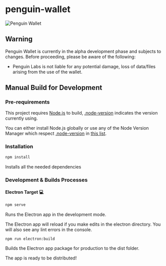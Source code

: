 # penguin-wallet

![Penguin Wallet](https://notiboy.com/penguinwallet.png)

## Warning
Penguin Wallet is currently in the alpha development phase and subjects to changes. Before proceeding, please be aware of the following:

- Penguin Labs is not liable for any potential damage, loss of data/files arising from the use of the wallet.

## Manual Build for Development

### Pre-requirements

This project requires [Node.js](https://nodejs.org/) to build, [.node-version](./.node-version) indicates the version currently using. 

You can either install Node.js globally or use any of the Node Version Manager which respect [.node-version](./.node-version) in [this list](https://github.com/shadowspawn/node-version-usage).

### Installation

```sh
npm install
```
Installs all the needed dependencies

### Development & Builds Processes

#### Electron Target 💻

```sh
npm serve
```
Runs the Electron app in the development mode.

The Electron app will reload if you make edits in the electron directory.
You will also see any lint errors in the console.

```sh
npm run electron:build
```
Builds the Electron app package for production to the dist folder.

The app is ready to be distributed!



